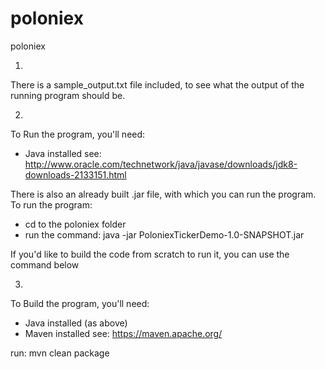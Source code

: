 # poloniex
poloniex


1) 
There is a sample_output.txt file included, to see what the output of the running program should be.

2) 
To Run the program, you'll need:
- Java installed
see: http://www.oracle.com/technetwork/java/javase/downloads/jdk8-downloads-2133151.html

There is also an already built .jar file, with which you can run the program.
To run the program:
   - cd to the poloniex folder
   - run the command: java -jar PoloniexTickerDemo-1.0-SNAPSHOT.jar


If you'd like to build the code from scratch to run it, you can use the command below

3) 
To Build the program, you'll need:
- Java installed (as above)
- Maven installed
see: https://maven.apache.org/

run: mvn clean package



